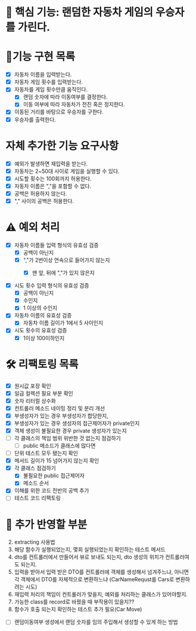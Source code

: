 # 📌 핵심 기능: 랜덤한 자동차 게임의 우승자를 가린다.

# 📝기능 구현 목록

- [x] 자동차 이름을 입력받는다.
- [x] 자동차 게임 횟수를 입력받는다.
- [x] 자동차를 게임 횟수만큼 움직인다.
    - [x] 랜덤 숫자에 따라 이동여부를 결정한다.
    - [x] 이동 여부에 따라 자동차가 전진 혹은 정지한다.
- [x] 이동된 거리를 바탕으로 우승자를 구한다.
- [x] 우승자를 출력한다.

# 자체 추가한 기능 요구사항

- [x] 예외가 발생하면 재입력을 받는다.
- [x] 자동차는 2~50대 사이로 게임을 실행할 수 있다.
- [x] 시도할 횟수는 100회까지 허용한다.
- [x] 자동차 이름은 ","을 포함할 수 없다.
- [x] 공백은 허용하지 않는다.
- [x] "," 사이의 공백은 허용한다.

# ⚠️ 예외 처리

- [x] 자동차 이름들 입력 형식의 유효성 검증
  - [x] 공백이 아닌지
  - [x] ","가 2번이상 연속으로 들어가지 않는지
    - [x] 맨 앞, 뒤에 ","가 있지 않은지


- [x] 시도 횟수 입력 형식의 유효성 검증
    - [x] 공백이 아닌지
    - [x] 수인지
    - [x] 1 이상의 수인지

-[x] 자동차 이름의 유효성 검증
    - [x] 자동차 이름 길이가 1에서 5 사이인지

-[x] 시도 횟수의 유효성 검증
    - [x] 1이상 100이하인지

# 🛠 리팩토링 목록

- [x] 원시값 포장 확인
- [x] 일급 컬렉션 필요 부분 확인
- [x] 숫자 리터럴 상수화
- [x] 컨트롤러 메소드 네이밍 정리 및 분리 개선
- [x] 부생성자가 있는 경우 부생성자가 합당한지,
- [x] 부생성자가 있는 경우 생성자의 접근제어자가 private인지
- [x] 객체 생성이 불필요한 경우 private 생성자가 있는지
- [ ] 각 클래스의 책임 범위 위반한 것 없는지 점검하기
    - [ ] public 메소드가 클래스에 많다면
- [ ] 단위 테스트 모두 됐는지 확인
- [x] 메서드 길이가 15 넘어가지 않는지 확인
- [x] 각 클래스 점검하기
    - [x] 불필요한 public 접근제어자
    - [x] 메소드 순서
- [x] 이해를 위한 코드 전반의 공백 추가
- [ ] 테스트 코드 리팩토링
 
# 🧐 추가 반영할 부분

2. extracting 사용법
3. 해당 함수가 실행되었는지, 몇회 실행되었는지 확인하는 테스트 메서드
4. dto를 컨트롤러에서 만들어서 뷰로 보내도 되는지, dto 생성의 위치가 컨트롤러여도 되는지.
5. 입력을 받아서 입력 받은 DTO를 컨트롤러에 객체를 생성해서 넘겨주느냐, 아니면 각 객체에서 DTO를 자체적으로 변환하느냐 (CarNameRequst를 Cars로 변환하려는 시도)
6. 재입력 처리의 책임이 컨트롤러가 맞을지, 예외를 처리하는 클래스가 있어야할지.
7. 가능한 class를 record로 바꿨을 때 부작용이 있을지??
8. 함수가 호출 되는지 확인하는 테스트 추가 필요(Car Move)
- [ ] 랜덤이동여부 생성에서 랜덤 숫자를 임의 주입해서 생성할 수 있게 하는 방법

 